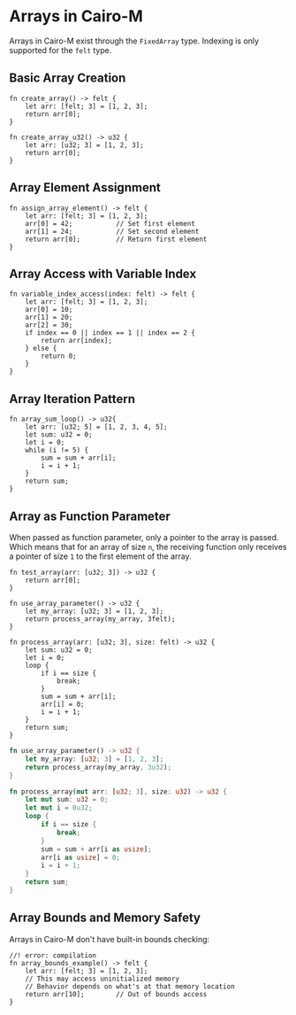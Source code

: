 # Arrays in Cairo-M

Arrays in Cairo-M exist through the `FixedArray` type. Indexing is only
supported for the `felt` type.

## Basic Array Creation

```cairo-m
fn create_array() -> felt {
    let arr: [felt; 3] = [1, 2, 3];
    return arr[0];
}
```

```cairo-m
fn create_array_u32() -> u32 {
    let arr: [u32; 3] = [1, 2, 3];
    return arr[0];
}
```

## Array Element Assignment

```cairo-m
fn assign_array_element() -> felt {
    let arr: [felt; 3] = [1, 2, 3];
    arr[0] = 42;           // Set first element
    arr[1] = 24;           // Set second element
    return arr[0];         // Return first element
}
```

## Array Access with Variable Index

```cairo-m
fn variable_index_access(index: felt) -> felt {
    let arr: [felt; 3] = [1, 2, 3];
    arr[0] = 10;
    arr[1] = 20;
    arr[2] = 30;
    if index == 0 || index == 1 || index == 2 {
        return arr[index];
    } else {
        return 0;
    }
}
```

## Array Iteration Pattern

```cairo-m
fn array_sum_loop() -> u32{
    let arr: [u32; 5] = [1, 2, 3, 4, 5];
    let sum: u32 = 0;
    let i = 0;
    while (i != 5) {
        sum = sum + arr[i];
        i = i + 1;
    }
    return sum;
}
```

## Array as Function Parameter

When passed as function parameter, only a pointer to the array is passed. Which
means that for an array of size `n`, the receiving function only receives a
pointer of size `1` to the first element of the array.

```cairo-m
fn test_array(arr: [u32; 3]) -> u32 {
    return arr[0];
}
```

```cairo-m
fn use_array_parameter() -> u32 {
    let my_array: [u32; 3] = [1, 2, 3];
    return process_array(my_array, 3felt);
}

fn process_array(arr: [u32; 3], size: felt) -> u32 {
    let sum: u32 = 0;
    let i = 0;
    loop {
        if i == size {
            break;
        }
        sum = sum + arr[i];
        arr[i] = 0;
        i = i + 1;
    }
    return sum;
}
```

```rust
fn use_array_parameter() -> u32 {
    let my_array: [u32; 3] = [1, 2, 3];
    return process_array(my_array, 3u32);
}

fn process_array(mut arr: [u32; 3], size: u32) -> u32 {
    let mut sum: u32 = 0;
    let mut i = 0u32;
    loop {
        if i == size {
            break;
        }
        sum = sum + arr[i as usize];
        arr[i as usize] = 0;
        i = i + 1;
    }
    return sum;
}
```

## Array Bounds and Memory Safety

Arrays in Cairo-M don't have built-in bounds checking:

```cairo-m
//! error: compilation
fn array_bounds_example() -> felt {
    let arr: [felt; 3] = [1, 2, 3];
    // This may access uninitialized memory
    // Behavior depends on what's at that memory location
    return arr[10];        // Out of bounds access
}
```

